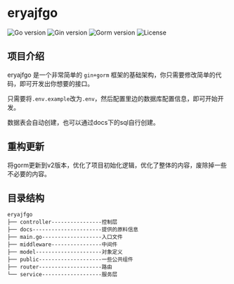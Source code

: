# eryajfgo

<img src="https://img.shields.io/github/go-mod/go-version/eryajf/eryajfgo" alt="Go version"/>
<img src="https://img.shields.io/badge/Gin-1.6.3-brightgreen" alt="Gin version"/>
<img src="https://img.shields.io/badge/Gorm-1.22.3-brightgreen" alt="Gorm version"/>
<img src="https://img.shields.io/github/license/eryajf/eryajfgo" alt="License"/>

## 项目介绍

eryajfgo 是一个非常简单的 `gin+gorm` 框架的基础架构，你只需要修改简单的代码，即可开发出你想要的接口。

只需要将`.env.example`改为`.env`，然后配置里边的数据库配置信息，即可开始开发。

数据表会自动创建，也可以通过docs下的sql自行创建。

## 重构更新

将gorm更新到v2版本，优化了项目初始化逻辑，优化了整体的内容，废除掉一些不必要的内容。

## 目录结构

```
eryajfgo
├── controller----------------控制层
├── docs----------------------提供的原料信息
├── main.go-------------------入口文件
├── middleware----------------中间件
├── model---------------------对象定义
├── public--------------------一些公共组件
├── router--------------------路由
└── service-------------------服务层
```